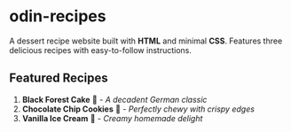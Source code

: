 # odin-recipes

A dessert recipe website built with **HTML** and minimal **CSS**. Features three delicious recipes with easy-to-follow instructions.

## Featured Recipes
1. **Black Forest Cake** 🍰 - *A decadent German classic*
2. **Chocolate Chip Cookies** 🍪 - *Perfectly chewy with crispy edges*
3. **Vanilla Ice Cream** 🍨 - *Creamy homemade delight*